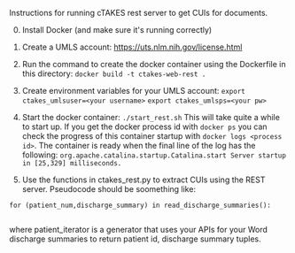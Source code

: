 Instructions for running cTAKES rest server to get CUIs for documents.

0. Install Docker (and make sure it's running correctly)

1. Create a UMLS account: https://uts.nlm.nih.gov/license.html

2. Run the command to create the docker container using the Dockerfile in this directory:
    ```docker build -t ctakes-web-rest .```

3. Create environment variables for your UMLS account:
    ```export ctakes_umlsuser=<your username>```
    ```export ctakes_umlsps=<your pw>```

4. Start the docker container:
    ```./start_rest.sh```
   This will take quite a while to start up. If you get the docker process id with ```docker ps``` you can check the progress of this container startup with ```docker logs <process id>```. The container is ready when the final line of the log has the following: ```org.apache.catalina.startup.Catalina.start Server startup in [25,329] milliseconds.```

5. Use the functions in ctakes_rest.py to extract CUIs using the REST server. Pseudocode should be soomething like:

```
for (patient_num,discharge_summary) in read_discharge_summaries():
 
```  

where patient_iterator is a generator that uses your APIs for your Word discharge summaries to return patient id, discharge summary tuples.
